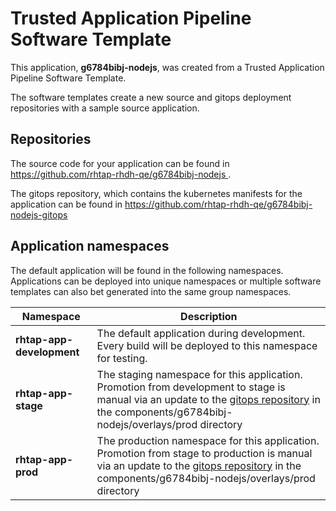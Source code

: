 # Trusted Application Pipeline Software Template

This application, **g6784bibj-nodejs**, was created from a Trusted Application Pipeline Software Template.

The software templates create a new source and gitops deployment repositories with a sample source application. 

## Repositories

The source code for your application can be found in [https://github.com/rhtap-rhdh-qe/g6784bibj-nodejs ](https://github.com/rhtap-rhdh-qe/g6784bibj-nodejs ).
 
The gitops repository, which contains the kubernetes manifests for the application can be found in 
[https://github.com/rhtap-rhdh-qe/g6784bibj-nodejs-gitops ](https://github.com/rhtap-rhdh-qe/g6784bibj-nodejs-gitops ) 

## Application namespaces 

The default application will be found in the following namespaces. Applications can be deployed into unique namespaces or multiple software templates can also bet generated into the same group namespaces.  

|  Namespace   |  Description   |  
| -------- | -------- |   
| **rhtap-app-development** | The default application during development. Every build will be deployed to this namespace for testing. | 
| **rhtap-app-stage** | The staging namespace for this application. Promotion from development to stage is manual via an update to the [gitops repository](https://github.com/rhtap-rhdh-qe/g6784bibj-nodejs-gitops ) in the components/g6784bibj-nodejs/overlays/prod directory |  
| **rhtap-app-prod** | The production namespace for this application. Promotion from stage to production is manual via an update to the [gitops repository](https://github.com/rhtap-rhdh-qe/g6784bibj-nodejs-gitops ) in the components/g6784bibj-nodejs/overlays/prod directory | 